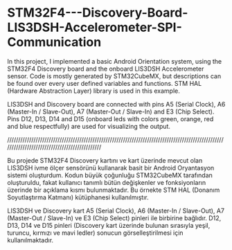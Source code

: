# STM32F4---Discovery-Board-LIS3DSH-Accelerometer-SPI-Communication

In this project, I implemented a basic Android Orientation system, using the STM32F4 Discovery board and the onboard LIS3DSH Accelerometer sensor.
Code is mostly generated by STM32CubeMX, but descriptions can be found over every user defined variables and functions. STM HAL (Hardware Abstraction Layer)
library is used in this example. 

LIS3DSH and Discovery board are connected with pins A5 (Serial Clock), A6 (Master-In / Slave-Out), A7 (Master-Out / Slave-In) and E3 (Chip Select). Pins D12, D13, D14 and D15
(onboard leds with colors green, orange, red and blue respectfully) are used for visualizing the output.

//////////////////////////////////////////////////////////////////////////////////////////////////////////////////////////////////////////////

Bu projede STM32F4 Discovery kartını ve kart üzerinde mevcut olan LIS3DSH ivme ölçer sensörünü kullanarak basit bir Android Oryantasyon sistemi oluşturdum.
Kodun büyük çoğunluğu STM32CubeMX tarafından oluşturuldu, fakat kullanıcı tanımlı bütün değişkenler ve fonksiyonların üzerinde bir açıklama kısmı bulunmaktadır.
Bu örnekte STM HAL (Donanım Soyutlaştırma Katmanı) kütüphanesi kullanılmıştır.

LIS3DSH ve Discovery kart A5 (Serial Clock), A6 (Master-In / Slave-Out), A7 (Master-Out / Slave-In) ve E3 (Chip Select) pinleri ile birbirine bağlıdır. 
D12, D13, D14 ve D15 pinleri (Discovery kart üzerinde bulunan sırasıyla yeşil, turuncu, kırmızı ve mavi ledler) sonucun görselleştirilmesi için kullanılmaktadır.

